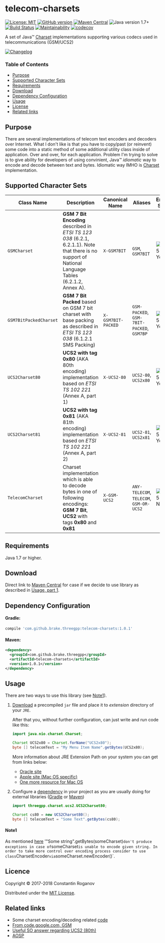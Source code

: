 # telecom-charsets

[![License: MIT](https://img.shields.io/badge/license-MIT-blue.svg?style=flat)](https://opensource.org/licenses/MIT) [![GitHub version](https://badge.fury.io/gh/brake%2Ftelecom-charsets.svg)](https://badge.fury.io/gh/brake%2Ftelecom-charsets) [![Maven Central](https://maven-badges.herokuapp.com/maven-central/com.github.brake.threegpp/telecom-charsets/badge.svg?style=flat-square)](https://maven-badges.herokuapp.com/maven-central/com.github.brake.threegpp/telecom-charsets) ![Java version 1.7+](https://img.shields.io/badge/Java_version-1.7+-green.svg?style=flat-square) [![Build Status](https://travis-ci.org/brake/telecom-charsets.svg?branch=master)](https://travis-ci.org/brake/telecom-charsets) [![Maintainability](https://api.codeclimate.com/v1/badges/f803b962dd656d221032/maintainability)](https://codeclimate.com/github/brake/telecom-charsets/maintainability) [![codecov](https://codecov.io/gh/brake/telecom-charsets/branch/master/graph/badge.svg)](https://codecov.io/gh/brake/telecom-charsets)

A set of Java™ [Charset](https://docs.oracle.com/javase/8/docs/api/java/nio/charset/Charset.html) implementations supporting various codecs used in telecommunications (GSM/UCS2)

[![Changelog](https://img.shields.io/badge/CHANGELOG-Click%20Here-green.svg?longCache=true&style=for-the-badge)](CHANGELOG.md)

### Table of Contents

* [Purpose](#purpose)
* [Supported Character Sets](#supported-character-sets)
* [Requirements](#requirements)
* [Download](#download)
* [Dependency Configuration](#dependency-configuration)
* [Usage](#usage)
* [License](#license)
* [Related links](#related-links)

## Purpose

There are several implementations of telecom text encoders and decoders over Internet. What I don't like is that you have 
to copy/past (or reinvent) some code into a static method of some additional utility class inside of application. 
Over and over, for each application. Problem I'm trying to solve is to give ability for developers of using convinient, Java™
_idiomatic_ way to encode and decode between text and bytes. Idiomatic way IMHO is 
[Charset](https://docs.oracle.com/javase/8/docs/api/java/nio/charset/Charset.html)  implementation. 

## Supported Character Sets

Class Name | Description | Canonical Name | Aliases | Encoding Support | Decoding Support
---------- | ----------- | -------------- | ------- | ---------------- | ----------------
`GSMCharset` | **GSM 7 Bit Encoding** described in _ETSI TS 123 038_ (6.2.1, 6.2.1.1). Note that there is no support of National Language Tables (6.2.1.2, Annex A). | `X-GSM7BIT` | `GSM`, `GSM7BIT` | ![#c5f015](https://placehold.it/15/c5f015/000000?text=+) Yes | ![#c5f015](https://placehold.it/15/c5f015/000000?text=+) Yes
`GSM7BitPackedCharset` | **GSM 7 Bit Packed** based on GSM 7 bit charset with base packing as described in _ETSI TS 123 038_ (6.1.2.1 SMS Packing) | `X-GSM7BIT-PACKED` | `GSM-PACKED`, `GSM-7BIT-PACKED`, `GSM7BP` | ![#c5f015](https://placehold.it/15/c5f015/000000?text=+) Yes | ![#c5f015](https://placehold.it/15/c5f015/000000?text=+) Yes
`UCS2Charset80` | **UCS2 with tag 0x80** (AKA 80th encoding) implementation based on _ETSI TS 102 221_ (Annex A, part 1) | `X-UCS2-80` | `UCS2-80`, `UCS2x80` |  ![#c5f015](https://placehold.it/15/c5f015/000000?text=+) Yes | ![#c5f015](https://placehold.it/15/c5f015/000000?text=+) Yes
`UCS2Charset81` | **UCS2 with tag 0x81** (AKA 81th encoding) implementation based on _ETSI TS 102 221_ (Annex A, part 2) | `X-UCS2-81` | `UCS2-81`, `UCS2x81` |  ![#c5f015](https://placehold.it/15/c5f015/000000?text=+) Yes | ![#c5f015](https://placehold.it/15/c5f015/000000?text=+) Yes
`TelecomCharset` | Charset implementation which is able to decode bytes in one of following encodings: **GSM 7 Bit**, **UCS2** with tags **0x80** and **0x81** | `X-GSM-UCS2` | `ANY-TELECOM`, `TELECOM`, `GSM-OR-UCS2` |  ![#f03c15](https://placehold.it/15/f03c15/000000?text=+) No | ![#c5f015](https://placehold.it/15/c5f015/000000?text=+) Yes

## Requirements

Java 1.7 or higher.


## Download

Direct link to [Maven Central](https://oss.sonatype.org/service/local/repositories/releases/content/com/github/brake/threegpp/telecom-charsets/1.0.1/telecom-charsets-1.0.1.jar) for case if we decide to
use library as described in [Usage, part 1](#usage).

## Dependency Configuration

#### Gradle:
```gradle
compile 'com.github.brake.threegpp:telecom-charsets:1.0.1'
```

#### Maven:
```xml
<dependency>
  <groupId>com.github.brake.threegpp</groupId>
  <artifactId>telecom-charsets</artifactId>
  <version>1.0.1</version>
</dependency>
```

## Usage

There are two ways to use this library (see [Note1](#Note1)).

1. [Download](https://oss.sonatype.org/service/local/repositories/releases/content/com/github/brake/threegpp/telecom-charsets/1.0.1/telecom-charsets-1.0.1.jar) a precompiled `jar` file and place it to _extension_ directory of your `JRE`.

   After that you, without further configuration, can just write and run code like this:
   ```java
   import java.nio.charset.Charset;

   Charset UCS2x80 = Charset.forName("UCS2x80");
   byte [] telecomText = "My Menu Item Name".getBytes(UCS2x80);
   ```
   More information about JRE Extension Path on your system you can get from links below:
   
   - [Oracle site](https://docs.oracle.com/javase/tutorial/ext/basics/install.html)
   - [Apple site (Mac OS specific)](https://developer.apple.com/library/content/qa/qa1170/_index.html) 
   - [One more resource for Mac OS](https://www.quora.com/Where-is-the-jre-lib-ext-folder-found-in-OS-X-for-Java)
   
1. Configure a [dependency](#dependency-configuration) in your project as you are usually doing for external libraries ([Gradle](#gradle) or [Maven](#maven))

   ```java
   import threegpp.charset.ucs2.UCS2Charset80;

   Charset cs80 = new UCS2Charset80();
   byte [] telecomText = "Some Text".getBytes(cs80);

   ```
   
#### Note1
As mentioned [here](https://docs.oracle.com/javase/8/docs/api/java/lang/String.html#getBytes-java.nio.charset.Charset-)
'"Some string".getBytes(someCharset)` don't produce exceptions in case of `someCharset` is unable to encode given string.
In order to take more control over encoding process consider to use class `CharsetEncoder` via `someCharset.newEncoder()`.

## Licence

Copyright © 2017-2018 Constantin Roganov

Distributed under the [MIT License](https://opensource.org/licenses/MIT).


## Related links

* Some charset encoding/decoding related [code](https://github.com/twitter/cloudhopper-commons/tree/master/ch-commons-charset/src/main/java/com/cloudhopper/commons/charset)
* [From code.google.com, GSM](https://code.google.com/archive/p/gsm-7-bit-encoder-decoder/downloads)
* [Useful SO answer regarding UCS2 (80th)](https://stackoverflow.com/questions/20898074/ascii-to-ucs2-encoding-java-code)
* [AOSP](https://github.com/aosp-mirror/platform_frameworks_base/blob/master/telephony/java/com/android/internal/telephony/GsmAlphabet.java)

